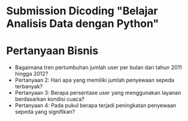 # Submission Dicoding "Belajar Analisis Data dengan Python"

# Pertanyaan Bisnis
- Bagaimana tren pertumbuhan jumlah user per bulan dari tahun 2011 hingga 2012?
- Pertanyaan 2: Hari apa yang memiliki jumlah penyewaan sepeda terbanyak?
- Pertanyaan 3: Berapa persentase user yang menggunakan layanan berdasarkan kondisi cuaca?
- Pertanyaan 4: Pada pukul berapa terjadi peningkatan penyewaan sepeda yang signifikan?
